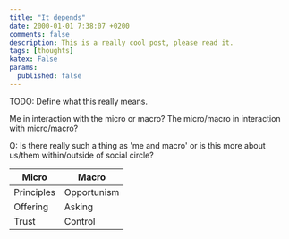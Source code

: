```yaml
---
title: "It depends"
date: 2000-01-01 7:38:07 +0200
comments: false
description: This is a really cool post, please read it.
tags: [thoughts]
katex: False
params:
  published: false
---
```


TODO: Define what this really means.

Me in interaction with the micro or macro?
The micro/macro in interaction with micro/macro?

Q: Is there really such a thing as 'me and macro' or is this more
about us/them within/outside of social circle?

| Micro      | Macro       |
|------------|-------------|
| Principles | Opportunism |
| Offering   | Asking      |
| Trust      | Control     |

